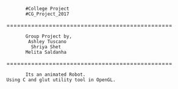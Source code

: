            #College Project 
           #CG_Project_2017
===============================================



           Group Project by,
            Ashley Tuscano 
             Shriya Shet
           Melita Saldanha
           
           
           
===============================================

           Its an animated Robot.      
    Using C and glut utility tool in OpenGL.
